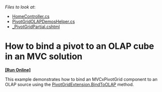 <!-- default file list -->
*Files to look at*:

* [HomeController.cs](./CS/MvcApplication1/Controllers/HomeController.cs)
* [PivotGridOLAPDemosHelper.cs](./CS/MvcApplication1/Helpers/PivotGridOLAPDemosHelper.cs)
* [_PivotGridPartial.cshtml](./CS/MvcApplication1/Views/Home/_PivotGridPartial.cshtml)
<!-- default file list end -->
# How to bind a pivot to an OLAP cube in an MVC solution
<!-- run online -->
**[[Run Online]](https://codecentral.devexpress.com/t433378)**
<!-- run online end -->


<p>This example demonstrates how to bind an MVCxPivotGrid component to an OLAP source using the <a href="https://documentation.devexpress.com/#AspNet/DevExpressWebMvcPivotGridExtension_BindToOLAPtopic">PivotGridExtension.BindToOLAP</a> method. </p>

<br/>


